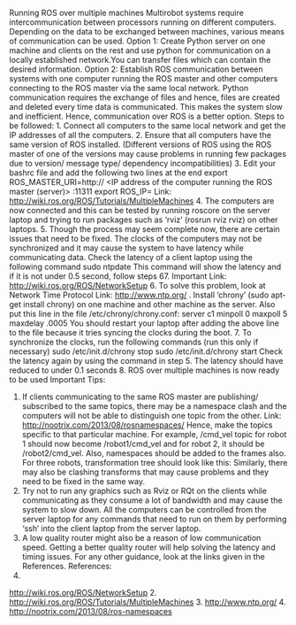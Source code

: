 Running ROS over multiple machines
Multi­robot systems require intercommunication between processors running on different
computers. Depending on the data to be exchanged between machines, various means of
communication can be used.
Option 1: Create Python server on one machine and clients on the rest and use python for
communication on a locally established network.You can transfer files which can contain the
desired information.
Option 2: Establish ROS communication between systems with one computer running the ROS
master and other computers connecting to the ROS master via the same local network.
Python communication requires the exchange of files and hence, files are created and deleted
every time data is communicated. This makes the system slow and inefficient. Hence,
communication over ROS is a better option.
Steps to be followed:
1.
Connect all computers to the same local network and get the IP addresses of all the
computers.
2.
Ensure that all computers have the same version of ROS installed. (Different versions of
ROS using the ROS master of one of the versions may cause problems in running few
packages due to version/ message type/ dependency incompatibilities)
3.
Edit your bashrc file and add the following two lines at the end
export ROS_MASTER_URI=http://
<IP address of the computer running the ROS master
(server)>
:11311
export ROS_IP=
<IP address of the current computer>
Link:
http://wiki.ros.org/ROS/Tutorials/MultipleMachines
4.
The computers are now connected and this can be tested by running roscore on the server
laptop and trying to run packages such as ‘rviz’ (rosrun rviz rviz) on other laptops.
5.
Though the process may seem complete now, there are certain issues that need to be fixed.
The clocks of the computers may not be synchronized and it may cause the system to have
latency while communicating data. Check the latency of a client laptop using the following
command
sudo ntpdate <IP address of ROS server>
This command will show the latency and if it is not under 0.5 second, follow steps 6­7. Important
Link:
http://wiki.ros.org/ROS/NetworkSetup
6.
To solve this problem, look at Network Time Protocol Link:
http://www.ntp.org/
. Install ‘chrony’
(sudo apt­get install chrony) on one machine and other machine as the server.
Also put this line in the file /etc/chrony/chrony.conf:
server c1 minpoll 0 maxpoll 5 maxdelay
.0005
You should restart your laptop after adding the above line to the file because it tries syncing the
clocks during the boot.
7.
To synchronize the clocks, run the following commands (run this only if necessary)
sudo /etc/init.d/chrony stop
sudo /etc/init.d/chrony start
Check the latency again by using the command in step 5. The latency should have reduced to
under 0.1 seconds
8.
ROS over multiple machines is now ready to be used
Important Tips:
1. If clients communicating to the same ROS master are publishing/ subscribed to the same
topics, there may be a namespace clash and the computers will not be able to distinguish one
topic from the other.  Link:
http://nootrix.com/2013/08/ros­namespaces/
Hence, make the topics specific to that particular machine. For example, /cmd_vel topic for robot
1 should now become /robot1/cmd_vel and for robot 2, it should be /robot2/cmd_vel. Also,
namespaces should be added to the frames also. For three robots, transformation tree should
look like this:
Similarly, there may also be clashing transforms that may cause problems and they need to be
fixed in the same way.
2. Try not to run any graphics such as Rviz or RQt on the clients while communicating as they
consume a lot of bandwidth and may cause the system to slow down.
All the computers can be controlled from the server laptop for any commands that need to run
on them by performing ‘ssh’ into the client laptop from the server laptop.
3. A low quality router might also be a reason of low communication speed. Getting a better
quality router will help solving the latency and timing issues.
For any other guidance, look at the links given in the References.
References:
1.
http://wiki.ros.org/ROS/NetworkSetup
2.
http://wiki.ros.org/ROS/Tutorials/MultipleMachines
3.
http://www.ntp.org/
4.
http://nootrix.com/2013/08/ros­-namespaces
